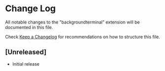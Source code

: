 # Change Log

All notable changes to the "backgroundterminal" extension will be documented in this file.

Check [Keep a Changelog](http://keepachangelog.com/) for recommendations on how to structure this file.

## [Unreleased]

- Initial release